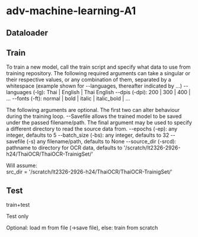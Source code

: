 # adv-machine-learning-A1

## Dataloader

## Train
To train a new model, call the train script and specify what data to use from training repository. 
The following required arguments can take a singular or their respective values, or any combination of them, separated by a whitespace (example shown for --languages, thereafter indicated by ...)
	--languages (-lg):	Thai | English | Thai English
	--dpis (-dpi): 		200 | 300 | 400 | ...
	--fonts (-ft):		normal | bold | italic | italic_bold | ...

The following arguments are optional. The first two can alter behaviour during the training loop. --Savefile allows the trained model to be saved under the passed filename/path. The final argument may be used to specify a different directory to read the source data from.
	--epochs (-ep):		any integer, defaults to 5
	--batch_size (-bs):	any integer, defaults to 32
	--savefile (-s)		any filename/path, defaults to None
	--source_dir (-srcd):	pathname to directory for OCR data, defaults to '/scratch/lt2326-2926-h24/ThaiOCR/ThaiOCR-TrainigSet/'


Will assume:     
	src_dir = '/scratch/lt2326-2926-h24/ThaiOCR/ThaiOCR-TrainigSet/'


## Test

train+test

Test only

Optional: load m from file (->save file), else: train from scratch